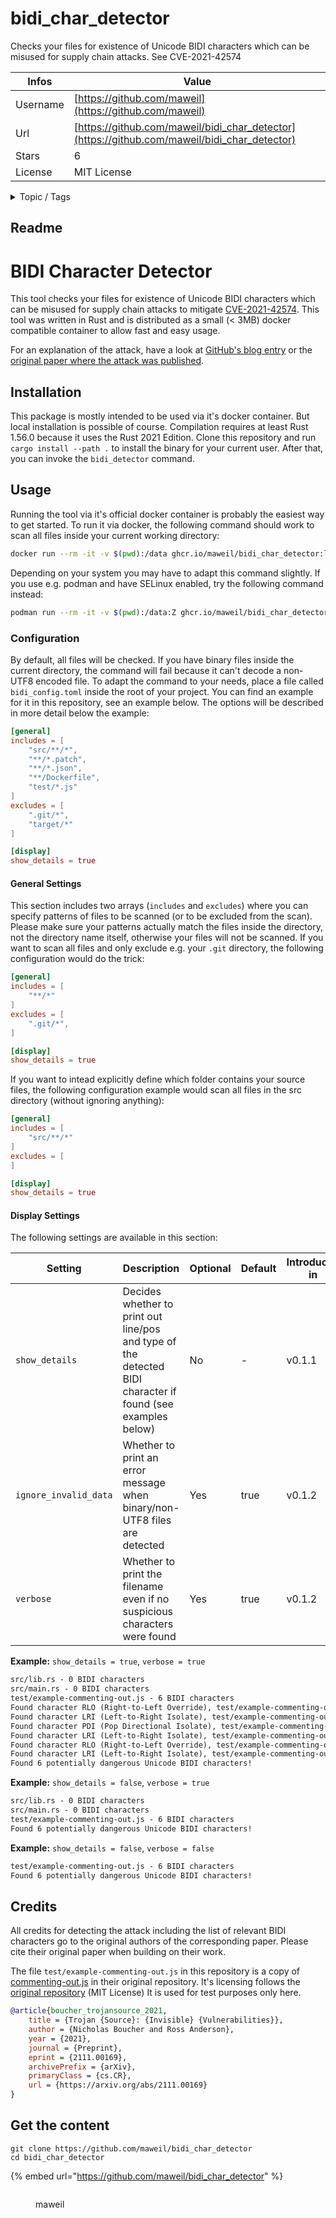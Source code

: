 # bidi_char_detector

Checks your files for existence of Unicode BIDI characters which can be misused for supply chain attacks. See CVE-2021-42574 

| Infos    | Value                                                              |
| -------- | -------------------------------------------------------------------|
| Username | [https://github.com/maweil](https://github.com/maweil) |
| Url      | [https://github.com/maweil/bidi_char_detector](https://github.com/maweil/bidi_char_detector)                                               |
| Stars    | 6                                                          |
| License  | MIT License                                                        |

<details>

<summary>Topic / Tags</summary>

* cve-2021-42574* docker* rust* security* supply-chain-attacks* unicode-characters

</details>

## Readme

# BIDI Character Detector
This tool checks your files for existence of Unicode BIDI characters which can be misused for supply chain attacks to mitigate [CVE-2021-42574](https://cve.mitre.org/cgi-bin/cvename.cgi?name=CVE-2021-42574).
This tool was written in Rust and is distributed as a small (< 3MB) docker compatible container to allow fast and easy usage.

For an explanation of the attack, have a look at [GitHub's blog entry](https://github.blog/changelog/2021-10-31-warning-about-bidirectional-unicode-text/) or the [original paper where the attack was published](https://trojansource.codes/).

## Installation
This package is mostly intended to be used via it's docker container. But local installation is possible of course.
Compilation requires at least Rust 1.56.0 because it uses the Rust 2021 Edition.
Clone this repository and run `cargo install --path .` to install the binary for your current user. After that, you can invoke the `bidi_detector` command.


## Usage
Running the tool via it's official docker container is probably the easiest way to get started.
To run it via docker, the following command should work to scan all files inside your current working directory:
```bash
docker run --rm -it -v $(pwd):/data ghcr.io/maweil/bidi_char_detector:latest
```

Depending on your system you may have to adapt this command slightly. If you use e.g. podman and have SELinux enabled, try the following command instead:

```bash
podman run --rm -it -v $(pwd):/data:Z ghcr.io/maweil/bidi_char_detector:latest
```

### Configuration
By default, all files will be checked. If you have binary files inside the current directory, the command will fail because it can't decode a non-UTF8 encoded file.
To adapt the command to your needs, place a file called `bidi_config.toml` inside the root of your project.
You can find an example for it in this repository, see an example below. The options will be described in more detail below the example: 

```toml
[general]
includes = [ 
    "src/**/*",
    "**/*.patch",
    "**/*.json",
    "**/Dockerfile",
    "test/*.js"
]
excludes = [
    ".git/*",
    "target/*"
]

[display]
show_details = true
```

#### General Settings
This section includes two arrays (`includes` and `excludes`) where you can specify patterns of files to be scanned (or to be excluded from the scan).
Please make sure your patterns actually match the files inside the directory, not the directory name itself, otherwise your files will not be scanned.
If you want to scan all files and only exclude e.g. your `.git` directory, the following configuration would do the trick:

```toml
[general]
includes = [ 
    "**/*"
]
excludes = [
    ".git/*",
]

[display]
show_details = true
```

If you want to intead explicitly define which folder contains your source files, the following configuration example would scan all files in the src directory (without ignoring anything):
```toml
[general]
includes = [ 
    "src/**/*"
]
excludes = [
]

[display]
show_details = true
```

#### Display Settings
The following settings are available in this section:

| Setting               | Description                                                                                                 | Optional | Default | Introduced in |
| --------------------- | ----------------------------------------------------------------------------------------------------------- | -------- | ------- | ------------- |
| `show_details`        | Decides whether to print out line/pos and type of the detected BIDI character if found (see examples below) | No       | -       | v0.1.1        |
| `ignore_invalid_data` | Whether to print an error message when binary/non-UTF8 files are detected                                   | Yes      | true    | v0.1.2        |
| `verbose`             | Whether to print the filename even if no suspicious characters were found                                   | Yes      | true    | v0.1.2        |

**Example:** `show_details = true`, `verbose = true`

```txt
src/lib.rs - 0 BIDI characters
src/main.rs - 0 BIDI characters
test/example-commenting-out.js - 6 BIDI characters
Found character RLO (Right-to-Left Override), test/example-commenting-out.js:4:3
Found character LRI (Left-to-Right Isolate), test/example-commenting-out.js:4:7
Found character PDI (Pop Directional Isolate), test/example-commenting-out.js:4:20
Found character LRI (Left-to-Right Isolate), test/example-commenting-out.js:4:22
Found character RLO (Right-to-Left Override), test/example-commenting-out.js:6:20
Found character LRI (Left-to-Right Isolate), test/example-commenting-out.js:6:24
Found 6 potentially dangerous Unicode BIDI characters!
```

**Example:** `show_details = false`, `verbose = true`

```txt
src/lib.rs - 0 BIDI characters
src/main.rs - 0 BIDI characters
test/example-commenting-out.js - 6 BIDI characters
Found 6 potentially dangerous Unicode BIDI characters!
```

**Example:** `show_details = false`, `verbose = false`
```txt
test/example-commenting-out.js - 6 BIDI characters
Found 6 potentially dangerous Unicode BIDI characters!
```

## Credits
All credits for detecting the attack including the list of relevant BIDI characters go to the original authors of the corresponding paper. 
Please cite their original paper when building on their work.

The file `test/example-commenting-out.js` in this repository is a copy of [commenting-out.js](https://github.com/nickboucher/trojan-source/blob/main/JavaScript/commenting-out.js) in their original repository. It's licensing follows the [original repository](https://github.com/nickboucher/trojan-source) (MIT License)
It is used for test purposes only here.

```bibtex
@article{boucher_trojansource_2021,
    title = {Trojan {Source}: {Invisible} {Vulnerabilities}},
    author = {Nicholas Boucher and Ross Anderson},
    year = {2021},
    journal = {Preprint},
    eprint = {2111.00169},
    archivePrefix = {arXiv},
    primaryClass = {cs.CR},
    url = {https://arxiv.org/abs/2111.00169}
}
```



## Get the content

```
git clone https://github.com/maweil/bidi_char_detector
cd bidi_char_detector
```

{% embed url="https://github.com/maweil/bidi_char_detector" %}

<figure><img src="https://avatars.githubusercontent.com/u/16721506?v=4" alt=""><figcaption><p>maweil</p></figcaption></figure>
